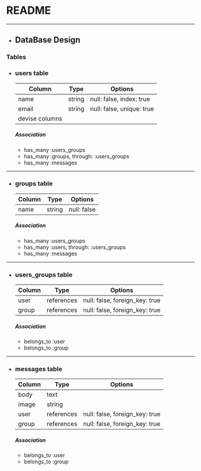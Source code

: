 # README
___

- ## DataBase Design
### Tables

- ### users table
    |Column|Type|Options|
    |------|----|-------|
    |name|string|null: false, index: true|
    |email|string|null: false, unique: true|
    |devise columns||
    ##### Association
    - has_many :users_groups
    - has_many :groups, through: :users_groups
    - has_many :messages
---

- ### groups table
    |Column|Type|Options|
    |------|----|-------|
    |name|string|null: false|
    ##### Association
    - has_many :users_groups
    - has_many :users, through: :users_groups
    - has_many :messages
---

- ### users_groups table
    |Column|Type|Options|
    |------|----|-------|
    |user|references|null: false, foreign_key: true|
    |group|references|null: false, foreign_key: true|
    ##### Association
    - belongs_to :user
    - belongs_to :group
---

- ### messages table
    |Column|Type|Options|
    |------|----|-------|
    |body|text||
    |image|string||
    |user|references|null: false, foreign_key: true|
    |group|references|null: false, foreign_key: true|
    ##### Association
    - belongs_to :user 
    - belongs_to :group